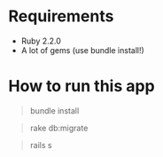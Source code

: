# Requirements

* Ruby 2.2.0
* A lot of gems (use bundle install!)

# How to run this app

> bundle install

> rake db:migrate

> rails s
